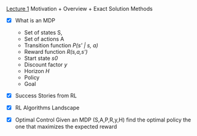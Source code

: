 [Lecture 1](https://www.youtube.com/watch?v=qaMdN6LS9rA) 
Motivation + Overview + Exact Solution Methods

- [x] What is an MDP 
  - Set of states S,
  - Set of actions A
  - Transition function *P(s' | s, a)*
  - Reward function *R(s,a,s')*
  - Start state *s0*
  - Discount factor *y*
  - Horizon *H*
  - Policy 
  - Goal 
- [x] Success Stories from RL
- [x] RL Algorithms Landscape
- [x] Optimal Control 
  Given an MDP (S,A,P,R,y,H) find the optimal policy the one that maximizes the expected reward
  

